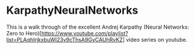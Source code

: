# KarpathyNeuralNetworks
This is a walk through of the excellent Andrej Karpathy (Neural Networks: Zero to Hero)[https://www.youtube.com/playlist?list=PLAqhIrjkxbuWI23v9cThsA9GvCAUhRvKZ] video series on youtube.


